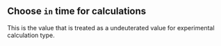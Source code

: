 ## Choose `in` time for calculations

This is the value that is treated as a undeuterated value for experimental calculation type. 